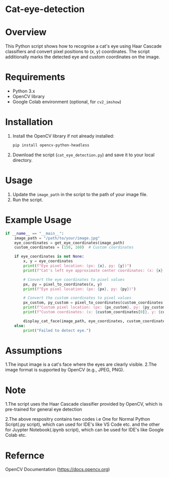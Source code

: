 # Cat-eye-detection

# Overview
This Python script shows how to recognise a cat's eye using Haar Cascade classifiers and convert pixel positions to (x, y) coordinates. The script additionally marks the detected eye and custom coordinates on the image.

# Requirements
- Python 3.x
- OpenCV library
- Google Colab environment (optional, for `cv2_imshow`)

# Installation
1. Install the OpenCV library if not already installed:
    ```bash
    pip install opencv-python-headless
    ```
2. Download the script (`cat_eye_detection.py`) and save it to your local directory.

# Usage
1. Update the `image_path` in the script to the path of your image file.
2. Run the script.

# Example Usage
```python
if __name__ == "__main__":
    image_path = "/path/to/your/image.jpg"
    eye_coordinates = get_eye_coordinates(image_path)
    custom_coordinates = (150, 160)  # Custom coordinates

    if eye_coordinates is not None:
        x, y = eye_coordinates
        print(f"Eye pixel location: (px: {x}, py: {y})")
        print(f"Cat's left eye approximate center coordinates: (x: {x}, y: {y})")

        # Convert the eye coordinates to pixel values
        px, py = pixel_to_coordinates(x, y)
        print(f"Eye pixel location: (px: {px}, py: {py})")

        # Convert the custom coordinates to pixel values
        px_custom, py_custom = pixel_to_coordinates(custom_coordinates[0], custom_coordinates[1])
        print(f"Custom pixel location: (px: {px_custom}, py: {py_custom})")
        print(f"Custom coordinates: (x: {custom_coordinates[0]}, y: {custom_coordinates[1]})")

        display_cat_face(image_path, eye_coordinates, custom_coordinates)
    else:
        print("Failed to detect eye.")
```

# Assumptions
1.The input image is a cat's face where the eyes are clearly visible.
2.The image format is supported by OpenCV (e.g., JPEG, PNG).

# Note
1.The script uses the Haar Cascade classifier provided by OpenCV, which is pre-trained for general eye detection

2.The above respositry contains two codes i.e One for Normal Python Script(.py script), which can used for IDE's like VS Code etc. and the other for Juypter Notebook(.ipynb script), which can be used for IDE's like Google Colab etc. 

# Refernce
OpenCV Documentation (https://docs.opencv.org)

